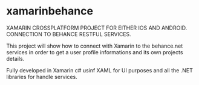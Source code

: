 # xamarinbehance
XAMARIN CROSSPLATFORM PROJECT FOR EITHER IOS AND ANDROID.
CONNECTION TO BEHANCE RESTFUL SERVICES.

This project will show how to connect with Xamarin to the behance.net services in order to get a user profile informations and its own projects details.

Fully developed in Xamarin c# usinf XAML for UI purposes and all the .NET libraries for handle services.

